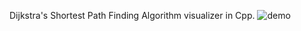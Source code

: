 Dijkstra's Shortest Path Finding Algorithm visualizer in Cpp.
![demo](https://github.com/user-attachments/assets/538372af-a64c-4b01-a86f-25182cff2a07)
